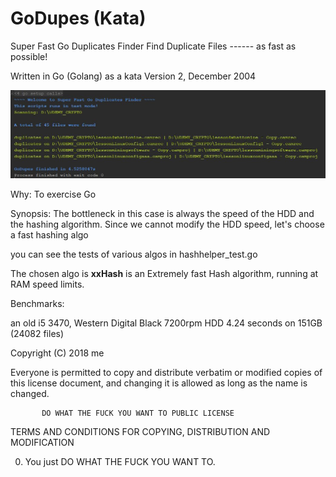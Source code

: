 # GoDupes (Kata)
Super Fast Go Duplicates Finder
Find Duplicate Files ------ as fast as possible!

Written in Go (Golang) as a kata
              Version 2, December 2004

<img src="https://raw.githubusercontent.com/AndreiD/GoDupes/master/assets/screenshot1.JPG" alt="godupes" />

Why:
To exercise Go

Synopsis:
The bottleneck in this case is always the speed of the HDD and the hashing algorithm.
Since we cannot modify the HDD speed, let's choose a fast hashing algo

you can see the tests of various algos in hashhelper_test.go

The chosen algo is <strong>xxHash</strong> is an Extremely fast Hash algorithm, running at RAM speed limits.

Benchmarks:

an old i5 3470, Western Digital Black 7200rpm HDD
4.24 seconds on 151GB (24082 files)


Copyright (C) 2018 me

Everyone is permitted to copy and distribute verbatim or modified
copies of this license document, and changing it is allowed as long
as the name is changed.

           DO WHAT THE FUCK YOU WANT TO PUBLIC LICENSE
  TERMS AND CONDITIONS FOR COPYING, DISTRIBUTION AND MODIFICATION

 0. You just DO WHAT THE FUCK YOU WANT TO.
